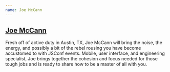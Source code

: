 ```yaml
---
name: Joe McCann
---
```

## [Joe McCann](http://subprint.com/blog/)

Fresh off of active duty in Austin, TX, Joe McCann will bring the noise, the
energy, and possibly a bit of the rebel rousing you have become accustomed to
with JSConf events. Mobile, user interface, and engineering specialist, Joe
brings together the cohesion and focus needed for those tough jobs and is ready
to share how to be a master of all with you.

